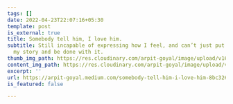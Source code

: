 ```yaml
---
tags: []
date: 2022-04-23T22:07:16+05:30
template: post
is_external: true
title: Somebody tell him, I love him.
subtitle: Still incapable of expressing how I feel, and can’t just put his photo on
  my story and be done with it.
thumb_img_path: https://res.cloudinary.com/arpit-goyal/image/upload/v1650731921/1_z_mOo-rbv_JOw9msS3nD6g_x7zei6.jpg
content_img_path: https://res.cloudinary.com/arpit-goyal/image/upload/v1650731921/1_z_mOo-rbv_JOw9msS3nD6g_x7zei6.jpg
excerpt: ''
url: https://arpit-goyal.medium.com/somebody-tell-him-i-love-him-8bc326e6e037
is_featured: false

---
```

